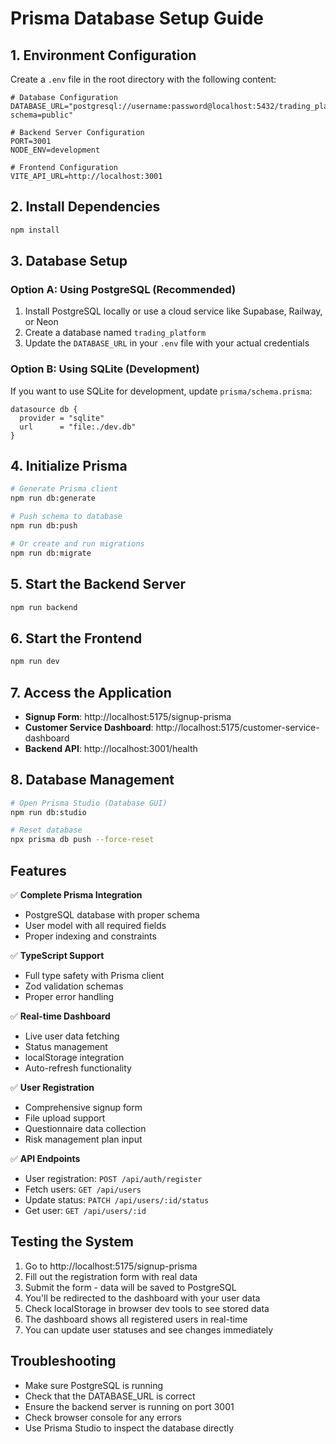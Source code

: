 # Prisma Database Setup Guide

## 1. Environment Configuration

Create a `.env` file in the root directory with the following content:

```env
# Database Configuration
DATABASE_URL="postgresql://username:password@localhost:5432/trading_platform?schema=public"

# Backend Server Configuration
PORT=3001
NODE_ENV=development

# Frontend Configuration
VITE_API_URL=http://localhost:3001
```

## 2. Install Dependencies

```bash
npm install
```

## 3. Database Setup

### Option A: Using PostgreSQL (Recommended)

1. Install PostgreSQL locally or use a cloud service like Supabase, Railway, or Neon
2. Create a database named `trading_platform`
3. Update the `DATABASE_URL` in your `.env` file with your actual credentials

### Option B: Using SQLite (Development)

If you want to use SQLite for development, update `prisma/schema.prisma`:

```prisma
datasource db {
  provider = "sqlite"
  url      = "file:./dev.db"
}
```

## 4. Initialize Prisma

```bash
# Generate Prisma client
npm run db:generate

# Push schema to database
npm run db:push

# Or create and run migrations
npm run db:migrate
```

## 5. Start the Backend Server

```bash
npm run backend
```

## 6. Start the Frontend

```bash
npm run dev
```

## 7. Access the Application

- **Signup Form**: http://localhost:5175/signup-prisma
- **Customer Service Dashboard**: http://localhost:5175/customer-service-dashboard
- **Backend API**: http://localhost:3001/health

## 8. Database Management

```bash
# Open Prisma Studio (Database GUI)
npm run db:studio

# Reset database
npx prisma db push --force-reset
```

## Features

✅ **Complete Prisma Integration**
- PostgreSQL database with proper schema
- User model with all required fields
- Proper indexing and constraints

✅ **TypeScript Support**
- Full type safety with Prisma client
- Zod validation schemas
- Proper error handling

✅ **Real-time Dashboard**
- Live user data fetching
- Status management
- localStorage integration
- Auto-refresh functionality

✅ **User Registration**
- Comprehensive signup form
- File upload support
- Questionnaire data collection
- Risk management plan input

✅ **API Endpoints**
- User registration: `POST /api/auth/register`
- Fetch users: `GET /api/users`
- Update status: `PATCH /api/users/:id/status`
- Get user: `GET /api/users/:id`

## Testing the System

1. Go to http://localhost:5175/signup-prisma
2. Fill out the registration form with real data
3. Submit the form - data will be saved to PostgreSQL
4. You'll be redirected to the dashboard with your user data
5. Check localStorage in browser dev tools to see stored data
6. The dashboard shows all registered users in real-time
7. You can update user statuses and see changes immediately

## Troubleshooting

- Make sure PostgreSQL is running
- Check that the DATABASE_URL is correct
- Ensure the backend server is running on port 3001
- Check browser console for any errors
- Use Prisma Studio to inspect the database directly
